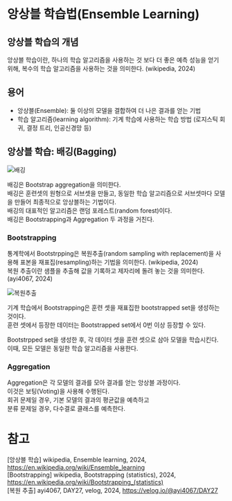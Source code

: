 # 앙상블 학습법(Ensemble Learning)
## 앙상블 학습의 개념
앙상블 학습이란, 하나의 학습 알고리즘을 사용하는 것 보다 더 좋은 예측 성능을 얻기 위해, 복수의 학습 알고리즘을 사용하는 것을 의미한다. (wikipedia, 2024)

## 용어
- 앙상블(Ensemble): 둘 이상의 모델을 결합하여 더 나은 결과를 얻는 기법
- 학습 알고리즘(learning algorithm): 기계 학습에 사용하는 학습 방법 (로지스틱 회귀, 결정 트리, 인공신경망 등)


## 앙상블 학습: 배깅(Bagging)
![배깅](https://blog.kakaocdn.net/dn/brvKWi/btrav6KEpto/jLG48GsfPaUotdvoIsXsSk/img.png)

배깅은 Bootstrap aggregation을 의미한다.  
배깅은 훈련셋의 원형으로 서브셋을 만들고, 동일한 학습 알고리즘으로 서브셋마다 모델을 만들어 최종적으로 앙상블하는 기법이다.   
배깅의 대표적인 알고리즘은 랜덤 포레스트(random forest)이다.   
배깅은 Bootstrapping과 Aggregation 두 과정을 거친다.   
### Bootstrapping
통계학에서 Bootstrpping은 복원추출(random sampling with replacement)을 사용해 표본을 재표집(resampling)하는 기법을 의미한다. (wikipedia, 2024)   
복원 추출이란 샘플을 추출해 값을 기록하고 제자리에 돌려 놓는 것을 의미한다. (ayi4067, 2024)

![복원추출](https://velog.velcdn.com/images%2Fayi4067%2Fpost%2F8c2342ee-4c33-44ae-8cf2-7f08077b9983%2Fimage.png)

기계 학습에서 Bootstrapping은 훈련 셋을 재표집한 bootstrapped set을 생성하는 것이다.   
훈련 셋에서 등장한 데이터는 Bootstrapped set에서 0번 이상 등장할 수 있다.   

Bootstrpped set을 생성한 후, 각 데이터 셋을 훈련 셋으로 삼아 모델을 학습시킨다.    
이때, 모든 모델은 동일한 학습 알고리즘을 사용한다.   

### Aggregation
Aggregation은 각 모델의 결과를 모아 결과를 얻는 앙상블 과정이다.   
이것은 보팅(Voting)을 사용해 수행된다.   
회귀 문제일 경우, 기본 모델의 결과의 평균값을 예측하고   
분류 문제일 경우, 다수결로 클래스를 예측한다.   


# 참고
[앙상블 학습] wikipedia, Ensemble learning, 2024, https://en.wikipedia.org/wiki/Ensemble_learning   
[Bootstrapping] wikipedia, Bootstrapping (statistics), 2024, https://en.wikipedia.org/wiki/Bootstrapping_(statistics)   
[복원 추출] ayi4067, DAY27, velog, 2024, https://velog.io/@ayi4067/DAY27   

